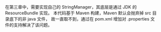 在第三章中，需要实现自己的 StringManager，其底层是通过 JDK 的 ResourceBundle 实现。
本代码基于 Maven 构建，Maven 默认会抛弃掉 src 目录底下的非 java 文件，
故一直取不到，通过在 pom.xml 增加对 .properties 文件的支持解决了该问题。